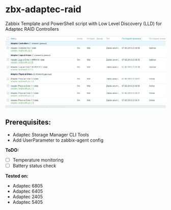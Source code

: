 # zbx-adaptec-raid
Zabbix Template and PowerShell script with Low Level Discovery (LLD) for Adaptec RAID Controllers

![alt_text](https://github.com/GOID1989/zbx-adaptec-raid/blob/master/adaptec-raid.png)

## Prerequisites:
 - Adaptec Storage Manager CLI Tools
 - Add UserParameter to zabbix-agent config

**ToDO:**
 - [ ] Temperature monitoring
 - [ ] Battery status check
 
**Tested on:**
 - Adaptec 6805
 - Adaptec 6405
 - Adaptec 2405
 - Adaptec 5405

